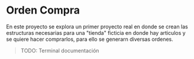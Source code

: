 # Orden Compra

En este proyecto se explora un primer proyecto real en donde  se crean las estructuras necesarias para una "tienda" ficticia  en donde hay articulos y se quiere hacer comprarlos, para ello se generarn diversas ordenes.

> TODO: Terminal documentación